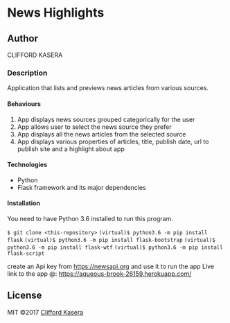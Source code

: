 # News Highlights

## Author
CLIFFORD KASERA

### Description
Application that lists and previews news articles from various sources.

#### Behaviours 
1. App displays news sources grouped categorically for the user
2. App allows user to select the news source they prefer
3. App displays all the news articles from the selected source
4. App displays various properties of articles, title, publish date, url to publish site and a highlight about app

#### Technologies
* Python
* Flask framework and its major dependencies

#### Installation
You need to have Python 3.6 installed to run this program.

`$ git clone <this-repository>`
`(virtual)$ python3.6 -m pip install flask`
`(virtual)$ python3.6 -m pip install flask-bootstrap`
`(virtual)$ python3.6 -m pip install flask-wtf`
`(virtual)$ python3.6 -m pip install flask-script`

create an Api key from https://newsapi.org and use it to run the app
Live link to the app @: https://aqueous-brook-26159.herokuapp.com/


## License
MIT &copy;2017 [Clifford Kasera](https://github.com/Blankphrase/)